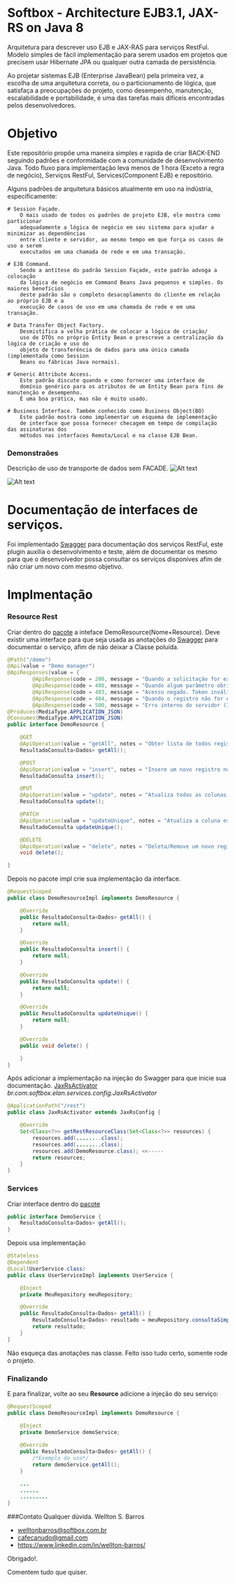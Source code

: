 # Softbox - Architecture EJB3.1, JAX-RS on Java 8
Arquitetura para descrever uso EJB e JAX-RAS para serviços RestFul. Modelo simples de fácil implementação para 
serem usados em projetos que precisem usar Hibernate JPA ou qualquer outra camada de persistência.


Ao projetar sistemas EJB (Enterprise JavaBean) pela primeira vez, a escolha de uma arquitetura correta,
ou o particionamento de lógica, que satisfaça a preocupações do projeto, como desempenho,
manutenção, escalabilidade e portabilidade, é uma das tarefas mais difíceis encontradas pelos desenvolvedores.

# Objetivo
Este repositório propõe uma maneira simples e rapida de criar BACK-END seguindo padrões e conformidade com a
comunidade de desenvolvimento Java. Todo fluxo para implementação leva menos de 1 hora (Exceto a regra de negócio),
Serviços RestFul, Services(Component EJB) e repositório.

Alguns padrões de arquitetura básicos atualmente em uso na indústria,
especificamente:

    # Session Façade.
        O mais usado de todos os padrões de projeto EJB, ele mostra como particionar
        adequadamente a lógica de negócio em seu sistema para ajudar a minimizar as dependências
        entre cliente e servidor, ao mesmo tempo em que força os casos de uso a serem
        executados em uma chamada de rede e em uma transação.

    # EJB Command.
        Sendo a antítese do padrão Session Façade, este padrão advoga a colocação
        da lógica de negócio em Command Beans Java pequenos e simples. Os maiores benefícios
        deste padrão são o completo desacoplamento do cliente em relação ao próprio EJB e a
        execução de casos de uso em uma chamada de rede e em uma transação.

    # Data Transfer Object Factory.
        Desmistifica a velha prática de colocar a lógica de criação/
        uso de DTOs no próprio Entity Bean e prescreve a centralização da lógica de criação e uso do
        objeto de transferência de dados para uma única camada (implementada como Session
        Beans ou fábricas Java normais).
        
    # Generic Attribute Access.
        Este padrão discute quando e como fornecer uma interface de
        domínio genérico para os atributos de um Entity Bean para fins de manutenção e desempenho.
        É uma boa prática, mas não é muito usado.
        
    # Business Interface. Também conhecido como Business Object(BO)
        Este padrão mostra como implementar um esquema de implementação
        de interface que possa fornecer checagem em tempo de compilação das assinaturas dos
        métodos nas interfaces Remota/Local e na classe EJB Bean.
### Demonstraões        
Descrição de uso de transporte de dados sem FACADE.
![Alt text](readme-docs/image-facade.png?raw=true)

![Alt text](readme-docs/image-facade-2.png?raw=true)

# Documentação de interfaces de serviços.

Foi implementado [Swagger](https://swagger.io/swagger-ui/) para documentação dos serviços RestFul,
este plugin auxilia o desenvolvimento e teste, além de documentar os mesmo para que 
o desenvolvedor possa consultar os serviços disponíves afim de não criar um novo com mesmo objetivo.



# Implmentação
### Resource Rest
Criar dentro do [pacote](softbox-elan-service/src/main/java/br/com/softbox/elan/services/resources)
a inteface DemoResource(Nome+Resource).
Deve existir uma interface para que seja usada as anotações do [Swagger](https://swagger.io/docs/specification/2-0/adding-examples/)
para documentar o serviço, afim de não deixar a Classe poluída.

```java
@Path("/demo")
@Api(value = "Demo manager")
@ApiResponses(value = {
        @ApiResponse(code = 200, message = "Quando a solicitação for executada com sucesso."),
        @ApiResponse(code = 400, message = "Quando algum parâmetro obrigatório não for informado ou for inválido, será exibida a seguinte mensagem de resposta: “Campo(s) obrigatório(s) não preenchidos”."),
        @ApiResponse(code = 403, message = "Acesso negado. Token inválido"),
        @ApiResponse(code = 404, message = "Quando o registro não for encontrado."),
        @ApiResponse(code = 500, message = "Erro interno do servidor (Internal Server Error)")})
@Produces(MediaType.APPLICATION_JSON)
@Consumes(MediaType.APPLICATION_JSON)
public interface DemoResource {

    @GET
    @ApiOperation(value = "getAll", notes = "Obter lista de todos registro.")
    ResultadoConsulta<Dados> getAll();

    @POST
    @ApiOperation(value = "insert", notes = "Insere um novo registro no banco")
    ResultadoConsulta insert();

    @PUT
    @ApiOperation(value = "update", notes = "Atualiza todas as colunas do registro")
    ResultadoConsulta update();

    @PATCH
    @ApiOperation(value = "updateUnique", notes = "Atualiza a coluna especifica do registro")
    ResultadoConsulta updateUnique();

    @DELETE
    @ApiOperation(value = "delete", notes = "Deleta/Remove um novo registro do banco")
    void delete();

}
```
Depois no pacote impl crie sua implementação da interface.
```java
@RequestScoped
public class DemoResourceImpl implements DemoResource {

    @Override
    public ResultadoConsulta<Dados> getAll() {
        return null;
    }

    @Override
    public ResultadoConsulta insert() {
        return null;
    }

    @Override
    public ResultadoConsulta update() {
        return null;
    }

    @Override
    public ResultadoConsulta updateUnique() {
        return null;
    }

    @Override
    public void delete() {

    }
}
```

Após adicionar a implementação na injeção do Swagger para que inicie sua documentação.
[JaxRsActivator](softbox-elan-service/src/main/java/br/com/softbox/elan/services/config/JaxRsActivator.java)
*br.com.softbox.elan.services.config.JaxRsActivator*
````java
@ApplicationPath("/rest")
public class JaxRsActivator extends JaxRsConfig {

    @Override
    Set<Class<?>> getRestResourceClass(Set<Class<?>> resources) {
        resources.add(........class);
        resources.add(........class);
        resources.add(DemoResource.class); <<-----
        return resources;
    }
}
````

### Services
Criar interface dentro do [pacote](softbox-elan-ejb/src/main/java/br/com/softbox/elan/ejb/services/UserService.java)
````java
public interface DemoService {
    ResultadoConsulta<Dados> getAll();
}
````

Depois usa implementação
````java
@Stateless
@Dependent
@Local(UserService.class)
public class UserServiceImpl implements UserService {

    @Inject
    private MeuRepository meuRepository;

    @Override
    public ResultadoConsulta<Dados> getAll() {
        ResultadoConsulta<Dados> resultado = meuRepository.consultaSimples("user").consultar();
        return resultado;
    }
}
````

Não esqueça das anotações nas classe. Feito isso tudo certo, somente rode o projeto.

### Finalizando

E para finalizar, volte ao seu **Resource** adicione a injeção do seu serviço:
````java
@RequestScoped
public class DemoResourceImpl implements DemoResource {

    @Inject
    private DemoService demoService;
    
    @Override
    public ResultadoConsulta<Dados> getAll() {
        /*Exemplo do uso*/
        return demoService.getAll();
    }

    ...
    ......
    .........
}
````










###Contato
Qualquer dúvida.
Wellton S. Barros
- welltonbarros@softbox.com.br
- cafecanudo@gmail.com<br/>
- https://www.linkedin.com/in/wellton-barros/

Obrigado!.

Comentem tudo que quiser.